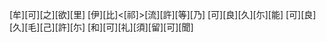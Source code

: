 [牟][可][之][欲][里] [伊][比]<[祁]>[流][許][等][乃] [可][良][久][尓][能] [可][良][久][毛][己][許][尓] [和][可][礼][須][留][可][聞]
